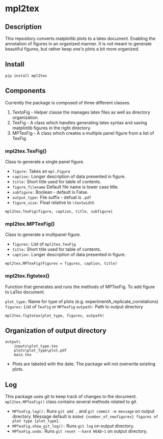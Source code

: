 # mpl2tex
## Description 

This repository converts matplotlib plots to a latex document. Enabling the annotation of figures in an organized manner. It is not meant to generate beautiful figures, but rather keep one's plots a bit more organized.

## Install

`pip install mpl2tex`

## Components 

Currently the package is composed of three different classes. 

1. TextoFig - Helper classe the manages latex files as well as directory organization.
2. TexFig - A class which handles generating latex syntax and saving matplotlib figures in the right directory.
3. MPTexFig - A class which creates a multiple panel figure from a list of TexFig. 

### mpl2tex.TexFig() ###

Class to generate a single panel figure.

- `figure:` Takes an `mpl.Figure`
- `caption:` Longer description of data presented in figure.
- `title:` Short title used for table of contents.
- `figure_filename` Default file name is lower case title.
- `subfigure:` Boolean - default is False. 
- `output_type:` File suffix - defual is `.pdf`
- `figure_size:` Float relative to `\textwidth`

```
mpl2tex.TexFig(figure, caption, title, subfigure)
```

### mpl2tex.MPTexFig() ###

Class to generate a multipanel figure.

- `figures:` List of `mpl2tex.TexFig`
- `title:` Short title used for table of contents.
- `caption:` Longer description of data presented in figure.

```
mpl2tex.MPTexFig(Figures = figures, caption, title)
```

### mpl2tex.figtotex() ### 

Function that generates and runs the methods of MPTexFig. To add figure to LaTex document.

`plot_type:` Name for type of plots (e.g. experimentA_replicate_correlations)
`figures:` List of `TexFig` or `MPTexFig`
`outpath:` Path to output directory

```
mpl2tex.figtotex(plot_type, figures, outpath)
```

## Organization of output directory 

```
output\
    inputs\plot_type.tex
    plots\plot_type\plot.pdf
    main.tex 
```
- Plots are labeled with the date. The package will not overwrite existing plots.

## Log

This package uses git to keep track of changes to the document. `mpl2tex.MPTexFig()` class contains several methods related to git.

- `MPTexFig.log():` Runs `git add .` and `git commit -m message` on output directory. Message default is `Added {number_of_newfigures} figures of plot type {plot_type}.`
- `MPTexFig.show_git_log():` Runs `git log` on output directory.
- `MPTexFig.undo:` Runs `git reset --hard HEAD~1` on output directory.


